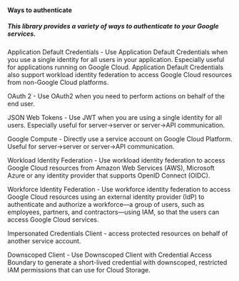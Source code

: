 
#### Ways to authenticate

##### This library provides a variety of ways to authenticate to your Google services.

Application Default Credentials - Use Application Default Credentials when you use a single identity for all users in your application. Especially useful for applications running on Google Cloud. Application Default Credentials also support workload identity federation to access Google Cloud resources from non-Google Cloud platforms.


OAuth 2 - Use OAuth2 when you need to perform actions on behalf of the end user.

JSON Web Tokens - Use JWT when you are using a single identity for all users. Especially useful for server->server or server->API communication.

Google Compute - Directly use a service account on Google Cloud Platform. Useful for server->server or server->API communication.

Workload Identity Federation - Use workload identity federation to access Google Cloud resources from Amazon Web Services (AWS), Microsoft Azure or any identity provider that supports OpenID Connect (OIDC).

Workforce Identity Federation - Use workforce identity federation to access Google Cloud resources using an external identity provider (IdP) to authenticate and authorize a workforce—a group of users, such as employees, partners, and contractors—using IAM, so that the users can access Google Cloud services.

Impersonated Credentials Client - access protected resources on behalf of another service account.

Downscoped Client - Use Downscoped Client with Credential Access Boundary to generate a short-lived credential with downscoped, restricted IAM permissions that can use for Cloud Storage.
